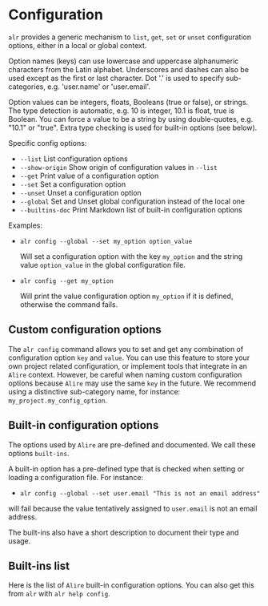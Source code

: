 # Configuration

`alr` provides a generic mechanism to `list`, `get`, `set` or
`unset` configuration options, either in a local or global context.

 Option names (keys) can use lowercase and uppercase alphanumeric characters
 from the Latin alphabet. Underscores and dashes can also be used except as
 the first or last character. Dot '.' is used to specify sub-categories, e.g.
 'user.name' or 'user.email'.

 Option values can be integers, floats, Booleans (true or false), or strings. The
 type detection is automatic, e.g. 10 is integer, 10.1 is float, true is
 Boolean. You can force a value to be a string by using double-quotes, e.g.
 "10.1" or "true". Extra type checking is used for built-in options (see below).

 Specific config options:
                           
  - `--list` List configuration options
  - `--show-origin` Show origin of configuration values in `--list`
  - `--get` Print value of a configuration option
  - `--set` Set a configuration option
  - `--unset` Unset a configuration option
  - `--global` Set and Unset global configuration instead of the local one
  - `--builtins-doc` Print Markdown list of built-in configuration options
 
 Examples:

 - `alr config --global --set my_option option_value`
  
    Will set a configuration option with the key `my_option` and the string 
    value `option_value` in the global configuration file.

 - `alr config --get my_option`
  
    Will print the value configuration option `my_option` if it is defined, 
    otherwise the command fails.


## Custom configuration options

The `alr config` command allows you to set and get any combination of
configuration option `key` and `value`. You can use this feature to store your
own project related configuration, or implement tools that integrate in an
`Alire` context. However, be careful when naming custom configuration options
because `Alire` may use the same `key` in the future. We recommend using a
distinctive sub-category name, for instance: `my_project.my_config_option`.

## Built-in configuration options

The options used by `Alire` are pre-defined and documented. We call these
options `built-ins`.

A built-in option has a pre-defined type that is checked when setting or
loading a configuration file. For instance:

 - `alr config --global --set user.email "This is not an email address"`

will fail because the value tentatively assigned to `user.email` is not an
email address.

The built-ins also have a short description to document their type and usage.

## Built-ins list

Here is the list of `Alire` built-in configuration options. You can also get
this from `alr` with `alr help config`.

